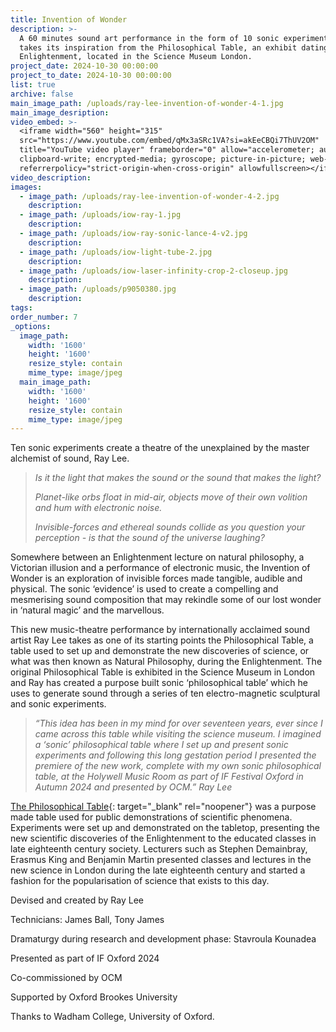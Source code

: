 ```yaml
---
title: Invention of Wonder
description: >-
  A 60 minutes sound art performance in the form of 10 sonic experiments that
  takes its inspiration from the Philosophical Table, an exhibit dating from the
  Enlightenment, located in the Science Museum London.
project_date: 2024-10-30 00:00:00
project_to_date: 2024-10-30 00:00:00
list: true
archive: false
main_image_path: /uploads/ray-lee-invention-of-wonder-4-1.jpg
main_image_desription:
video_embed: >-
  <iframe width="560" height="315"
  src="https://www.youtube.com/embed/qMx3aSRc1VA?si=akEeCBQi7ThUV2OM"
  title="YouTube video player" frameborder="0" allow="accelerometer; autoplay;
  clipboard-write; encrypted-media; gyroscope; picture-in-picture; web-share"
  referrerpolicy="strict-origin-when-cross-origin" allowfullscreen></iframe>
video_description:
images:
  - image_path: /uploads/ray-lee-invention-of-wonder-4-2.jpg
    description:
  - image_path: /uploads/iow-ray-1.jpg
    description:
  - image_path: /uploads/iow-ray-sonic-lance-4-v2.jpg
    description:
  - image_path: /uploads/iow-light-tube-2.jpg
    description:
  - image_path: /uploads/iow-laser-infinity-crop-2-closeup.jpg
    description:
  - image_path: /uploads/p9050380.jpg
    description:
tags:
order_number: 7
_options:
  image_path:
    width: '1600'
    height: '1600'
    resize_style: contain
    mime_type: image/jpeg
  main_image_path:
    width: '1600'
    height: '1600'
    resize_style: contain
    mime_type: image/jpeg
---
```

Ten sonic experiments create a theatre of the unexplained by the master alchemist of sound, Ray Lee.

> *Is it the light that makes the sound or the sound that makes the light?*
>
> *Planet-like orbs float in mid-air, objects move of their own volition and hum with electronic noise.*
>
> *Invisible-forces and ethereal sounds collide as you question your perception - is that the sound of the universe laughing?*

Somewhere between an Enlightenment lecture on natural philosophy, a Victorian illusion and a performance of electronic music, the Invention of Wonder is an exploration of invisible forces made tangible, audible and physical. The sonic ‘evidence’ is used to create a compelling and mesmerising sound composition that may rekindle some of our lost wonder in ‘natural magic’ and the marvellous.

This new music-theatre performance by internationally acclaimed sound artist Ray Lee takes as one of its starting points the Philosophical Table, a table used to set up and demonstrate the new discoveries of science, or what was then known as Natural Philosophy, during the Enlightenment. The original Philosophical Table is exhibited in the Science Museum in London and Ray has created a purpose built sonic ‘philosophical table’ which he uses to generate sound through a series of ten electro-magnetic sculptural and sonic experiments.

> *“This idea has been in my mind for over seventeen years, ever since I came across this table while visiting the science museum. I imagined a ‘sonic’ philosophical table where I set up and present sonic experiments and following this long gestation period I presented the premiere of the new work, complete with my own sonic philosophical table, at the Holywell Music Room as part of IF Festival Oxford in Autumn 2024 and presented by OCM.” Ray Lee*

[The Philosophical Table](https://collection.sciencemuseumgroup.org.uk/objects/co1815/george-iiis-philosophical-table-philosophical-tables){: target="_blank" rel="noopener"} was a purpose made table used for public demonstrations of scientific phenomena. Experiments were set up and demonstrated on the tabletop, presenting the new scientific discoveries of the Enlightenment to the educated classes in late eighteenth century society. Lecturers such as Stephen Demainbray, Erasmus King and Benjamin Martin presented classes and lectures in the new science in London during the late eighteenth century and started a fashion for the popularisation of science that exists to this day.

Devised and created by Ray Lee

Technicians: James Ball, Tony James

Dramaturgy during research and development phase: Stavroula Kounadea

Presented as part of IF Oxford 2024

Co-commissioned by OCM

Supported by Oxford Brookes University

Thanks to Wadham College, University of Oxford.

&nbsp;